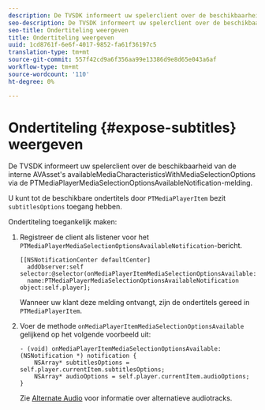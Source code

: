 ```yaml
---
description: De TVSDK informeert uw spelerclient over de beschikbaarheid van de interne AVAsset's availableMediaCharacteristicsWithMediaSelectionOptions via de PTMediaPlayerMediaSelectionOptionsAvailableNotification-melding.
seo-description: De TVSDK informeert uw spelerclient over de beschikbaarheid van de interne AVAsset's availableMediaCharacteristicsWithMediaSelectionOptions via de PTMediaPlayerMediaSelectionOptionsAvailableNotification-melding.
seo-title: Ondertiteling weergeven
title: Ondertiteling weergeven
uuid: 1cd8761f-6e6f-4017-9852-fa61f36197c5
translation-type: tm+mt
source-git-commit: 557f42cd9a6f356aa99e13386d9e8d65e043a6af
workflow-type: tm+mt
source-wordcount: '110'
ht-degree: 0%

---
```



# Ondertiteling {#expose-subtitles} weergeven

De TVSDK informeert uw spelerclient over de beschikbaarheid van de interne AVAsset&#39;s availableMediaCharacteristicsWithMediaSelectionOptions via de PTMediaPlayerMediaSelectionOptionsAvailableNotification-melding.

U kunt tot de beschikbare ondertitels door `PTMediaPlayerItem` bezit `subtitlesOptions` toegang hebben.

Ondertiteling toegankelijk maken:

1. Registreer de client als listener voor het `PTMediaPlayerMediaSelectionOptionsAvailableNotification`-bericht.

   ```
   [[NSNotificationCenter defaultCenter]  
     addObserver:self selector:@selector(onMediaPlayerItemMediaSelectionOptionsAvailable:)  
     name:PTMediaPlayerMediaSelectionOptionsAvailableNotification object:self.player];
   ```

   Wanneer uw klant deze melding ontvangt, zijn de ondertitels gereed in `PTMediaPlayerItem`.
1. Voer de methode `onMediaPlayerItemMediaSelectionOptionsAvailable` gelijkend op het volgende voorbeeld uit:

   ```
   - (void) onMediaPlayerItemMediaSelectionOptionsAvailable:(NSNotification *) notification { 
       NSArray* subtitlesOptions = self.player.currentItem.subtitlesOptions; 
       NSArray* audioOptions = self.player.currentItem.audioOptions; 
   }
   ```

   Zie [Alternate Audio](../../alternate-audio/ios-3x-alternate-audio.md) voor informatie over alternatieve audiotracks.
